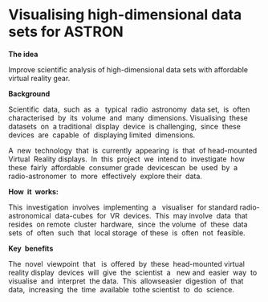 # Visualising high-dimensional data sets for ASTRON
**The idea**

Improve scientific analysis of high-dimensional data sets with affordable virtual reality gear.

**Background**

Scientific​ ​ data,​ ​ such​ ​ as​ ​ a ​ ​ typical​ ​ radio​ ​ astronomy​ ​ data​ ​ set,​ ​ is​ ​ often
characterised​ ​ by​ ​ its​ ​ volume​ ​ and​ ​ many​ ​ dimensions.​ ​ Visualising​ ​ these​ ​ datasets​ ​ on​ ​ a
traditional​ ​ display​ ​ device​ ​ is​ ​ challenging,​ ​ since​ ​ these​ ​ devices​ ​ are​ ​ capable​ ​ of​ ​ displaying
limited​ ​ dimensions.

A​ ​ new​ ​ technology​ ​ that​ ​ is​ ​ currently​ ​ appearing​ ​ is​ ​ that​ ​ of​ ​ head-mounted​ ​ Virtual​ ​ Reality
displays.​ ​ In​ ​ this​ ​ project​ ​ we​ ​ intend​ ​ to​ ​ investigate​ ​ how​ ​ these​ ​ fairly​ ​ affordable​ ​ consumer
grade​ ​ devices​ ​ can​ ​ be​ ​ used​ ​ by​ ​ a ​ ​ radio-astronomer​ ​ to​ ​ more​ ​ effectively​ ​ explore​ ​ their​ ​ data.

**How​ ​ it​ ​ works:**

This​ ​ investigation​ ​ involves​ ​ implementing​ ​ a ​ ​ visualiser​ ​ for​ ​ standard
radio-astronomical​ ​ data-cubes​ ​ for​ ​ VR​ ​ devices.​ ​ This​ ​ may​ ​ involve​ ​ data​ ​ that​ ​ resides​ ​ on
remote​ ​ cluster​ ​ hardware,​ ​ since​ ​ the​ ​ volume​ ​ of​ ​ these​ ​ data​ ​ sets​ ​ of​ ​ often​ ​ such​ ​ that​ ​ local
storage​ ​ of​ ​ these​ ​ is​ ​ often​ ​ not​ ​ feasible.


**Key​ ​ benefits**

The​ ​ novel​ ​ viewpoint​ ​ that​ ​ ​ is​ ​ offered​ ​ by​ ​ these​ ​ head-mounted​ ​ virtual​ ​ reality
display​ ​ devices​ ​ will​ ​ give​ ​ the​ ​ scientist​ ​ a ​ ​ new​ ​ and​ ​ easier​ ​ way​ ​ to​ ​ visualise​ ​ and​ ​ interpret​ ​ the data.​ ​ This​ ​ allows​ ​ easier​ ​ digestion​ ​ of​ ​ that​ ​ data,​ ​ increasing​ ​ the​ ​ time​ ​ available​ ​ to​ ​ the
scientist​ ​ to​ ​ do​ ​ science.

